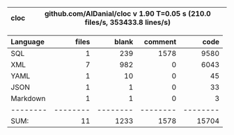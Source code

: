 
cloc|github.com/AlDanial/cloc v 1.90  T=0.05 s (210.0 files/s, 353433.8 lines/s)
--- | ---

Language|files|blank|comment|code
:-------|-------:|-------:|-------:|-------:
SQL|1|239|1578|9580
XML|7|982|0|6043
YAML|1|10|0|45
JSON|1|1|0|33
Markdown|1|1|0|3
--------|--------|--------|--------|--------
SUM:|11|1233|1578|15704

